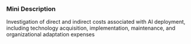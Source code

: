 ### Mini Description

Investigation of direct and indirect costs associated with AI deployment, including technology acquisition, implementation, maintenance, and organizational adaptation expenses
